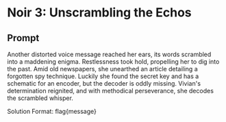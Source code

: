 # Noir 3: Unscrambling the Echos

## Prompt

Another distorted voice message reached her ears, its words scrambled into a maddening enigma. Restlessness took hold, propelling her to dig into the past. Amid old newspapers, she unearthed an article detailing a forgotten spy technique. Luckily she found the secret key and has a schematic for an encoder, but the decoder is oddly missing. Vivian's determination reignited, and with methodical perseverance, she decodes the scrambled whisper.

Solution Format: flag{message}
